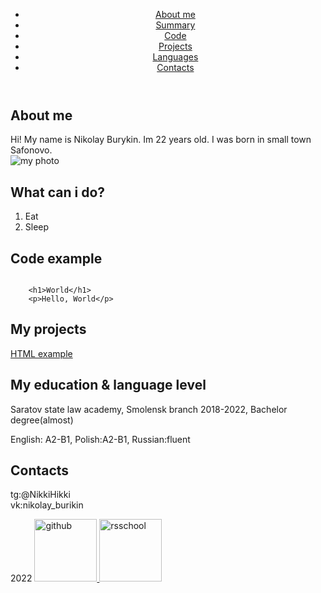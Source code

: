 <!DOCTYPE html>
<html lang="en">
<head>
<link rel="stylesheet" href='style.css'>
<title>CV</title>
<meta http-equiv="content-type" content="text/html; charset=UTF-8"/>

</head>
<header class="container">
    <div class="container"></div>
<nav class="nav">
<ul class="nav-list">
<li class="nav-item"><a href="#aboutme" class="nav-link">About me</a></li>
<li class="nav-item"> <a href="#summary" class="nav-link">Summary</a></li>
<li class="nav-item"><a href="#code" class="nav-link">Code</a></li>
<li class="nav-item"><a href="#projects" class="nav-link">Projects</a></li>
<li class="nav-item"><a href="#languages" class="nav-link">Languages</a></li>
<li class="nav-item"><a href="#contacts" class="nav-link">Contacts</a></li>
</ul>
</nav>
</header>
<main class="main-container">
    

<section class="section" id="aboutme">
    <div class="container "></div>

<h1>About me</h1>
Hi! My name is Nikolay Burykin. Im 22 years old.
I was born in small town Safonovo.
<aside> <img src="https://sun9-58.userapi.com/c4924/u112894391/-6/x_a81cd443.jpg" alt="my photo"> </aside>
</section>
<section class="section " id="summary">
<h2>What can i do?</h2>
<ol>
<li>Eat</li>
<li>Sleep</li>
</ol>
</section>
<section class="section" id="code">
<h2>Code example</h2>
<pre><code>
    &lt;h1&gt;World&lt;/h1&gt;
    &lt;p&gt;Hello, World&lt;/p&gt;
</code></pre>
</section>
<section class="section " id="projects">
<h2>My projects</h2>
<a href="https://github.com/NikkiSm/rsschool-cv/blob/gh-pages/index.html">HTML example</a>
</section>
<section class="section" id="language">
<h2>My education & language level</h2>
<p>Saratov state law academy, Smolensk branch 2018-2022, Bachelor degree(almost)</p>
<p>English: A2-B1, Polish:A2-B1, Russian:fluent</p>
</section>
<section class="section" id="contacts">
<h2>Contacts</h2>
<p>tg:@NikkiHikki
    <br>
vk:nikolay_burikin</p>
</section>
</main>

<footer class="container">
    <div class="container"></div>
<time datetime="2022">2022</time>
<a href="https://github.com/NikkiSm"><img src="https://github.githubassets.com/images/modules/logos_page/GitHub-Mark.png" alt="github" width="100" height="100"> </a>
<a href="https://rs.school/js/"> <img src="https://rs.school/images/rs_school_js.svg" alt="rsschool" width="100" height="100"></a>
</footer>
</html>